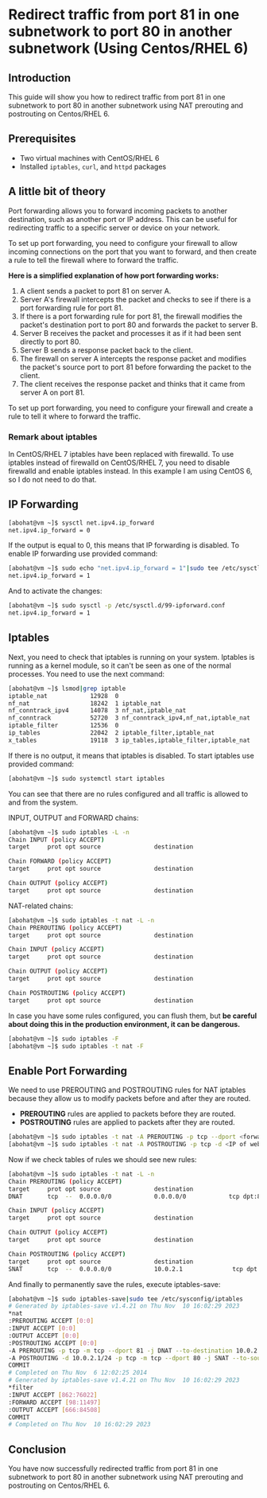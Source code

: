 # Redirect traffic from port 81 in one subnetwork to port 80 in another subnetwork (Using Centos/RHEL 6)
## Introduction
This guide will show you how to redirect traffic from port 81 in one subnetwork to port 80 in another subnetwork using NAT prerouting and postrouting on Centos/RHEL 6.

## Prerequisites 
- Two virtual machines with CentOS/RHEL 6
- Installed `iptables`, `curl`, and `httpd` packages

## A little bit of theory
Port forwarding allows you to forward incoming packets to another destination, such as another port or IP address. This can be useful for redirecting traffic to a specific server or device on your network.

To set up port forwarding, you need to configure your firewall to allow incoming connections on the port that you want to forward, and then create a rule to tell the firewall where to forward the traffic.

__Here is a simplified explanation of how port forwarding works:__

1. A client sends a packet to port 81 on server A.
2. Server A's firewall intercepts the packet and checks to see if there is a port forwarding rule for port 81.
3. If there is a port forwarding rule for port 81, the firewall modifies the packet's destination port to port 80 and forwards the packet to server B.
4. Server B receives the packet and processes it as if it had been sent directly to port 80.
5. Server B sends a response packet back to the client.
6. The firewall on server A intercepts the response packet and modifies the packet's source port to port 81 before forwarding the packet to the client.
7. The client receives the response packet and thinks that it came from server A on port 81.

To set up port forwarding, you need to configure your firewall and create a rule to tell it where to forward the traffic.

### Remark about iptables
In CentOS/RHEL 7 iptables have been replaced with firewalld. To use iptables instead of firewalld on CentOS/RHEL 7, you need to disable firewalld and enable iptables instead. In this example I am using CentOS 6, so I do not need to do that.

## IP Forwarding
```bash
[abohat@vm ~]$ sysctl net.ipv4.ip_forward
net.ipv4.ip_forward = 0
```
If the output is equal to 0, this means that IP forwarding is disabled. To enable IP forwarding use provided command:

```bash
[abohat@vm ~]$ sudo echo "net.ipv4.ip_forward = 1"|sudo tee /etc/sysctl.d/99-ipforward.conf
net.ipv4.ip_forward = 1
```

And to activate the changes:
```bash
[abohat@vm ~]$ sudo sysctl -p /etc/sysctl.d/99-ipforward.conf
net.ipv4.ip_forward = 1
```

## Iptables
Next, you need to check that iptables is running on your system. Iptables is running as a kernel module, so it can't be seen as one of the normal processes. You need to use the next command:
```bash
[abohat@vm ~]$ lsmod|grep iptable
iptable_nat            12928  0
nf_nat                 18242  1 iptable_nat
nf_conntrack_ipv4      14078  3 nf_nat,iptable_nat
nf_conntrack           52720  3 nf_conntrack_ipv4,nf_nat,iptable_nat
iptable_filter         12536  0
ip_tables              22042  2 iptable_filter,iptable_nat
x_tables               19118  3 ip_tables,iptable_filter,iptable_nat
```

If there is no output, it means that iptables is disabled.
To start iptables use provided command:
```bash
[abohat@vm ~]$ sudo systemctl start iptables
```

You can see that there are no rules configured and all traffic is allowed to and from the system.

INPUT, OUTPUT and FORWARD chains:

```bash
[abohat@vm ~]$ sudo iptables -L -n
Chain INPUT (policy ACCEPT)
target     prot opt source               destination

Chain FORWARD (policy ACCEPT)
target     prot opt source               destination

Chain OUTPUT (policy ACCEPT)
target     prot opt source               destination
```

NAT-related chains:
```bash
[abohat@vm ~]$ sudo iptables -t nat -L -n
Chain PREROUTING (policy ACCEPT)
target     prot opt source               destination

Chain INPUT (policy ACCEPT)
target     prot opt source               destination

Chain OUTPUT (policy ACCEPT)
target     prot opt source               destination

Chain POSTROUTING (policy ACCEPT)
target     prot opt source               destination
```

In case you have some rules configured, you can flush them, but __be careful about doing this in the production environment, it can be dangerous.__
```bash
[abohat@vm ~]$ sudo iptables -F
[abohat@vm ~]$ sudo iptables -t nat -F
```

## Enable Port Forwarding
We need to use PREROUTING and POSTROUTING rules for NAT iptables because they allow us to modify packets before and after they are routed. 
- __PREROUTING__ rules are applied to packets before they are routed. 
- __POSTROUTING__ rules are applied to packets after they are routed.

```bash
[abohat@vm ~]$ sudo iptables -t nat -A PREROUTING -p tcp --dport <forwarded port> -j DNAT --to-destination <IP of web server>:<port on web server>
[abohat@vm ~]$ sudo iptables -t nat -A POSTROUTING -p tcp -d <IP of web server> --dport <port on a web server> -j SNAT --to-source <forwarded IP>
```

Now if we check tables of rules we should see new rules:
```bash
[abohat@vm ~]$ sudo iptables -t nat -L -n
Chain PREROUTING (policy ACCEPT)
target     prot opt source               destination
DNAT       tcp  --  0.0.0.0/0            0.0.0.0/0            tcp dpt:81 to:10.0.2.1:80

Chain INPUT (policy ACCEPT)
target     prot opt source               destination

Chain OUTPUT (policy ACCEPT)
target     prot opt source               destination

Chain POSTROUTING (policy ACCEPT)
target     prot opt source               destination
SNAT       tcp  --  0.0.0.0/0            10.0.2.1              tcp dpt:80 to:10.0.1.1
```

And finally to permanently save the rules, execute iptables-save:
```bash
[abohat@vm ~]$ sudo iptables-save|sudo tee /etc/sysconfig/iptables
# Generated by iptables-save v1.4.21 on Thu Nov  10 16:02:29 2023
*nat
:PREROUTING ACCEPT [0:0]
:INPUT ACCEPT [0:0]
:OUTPUT ACCEPT [0:0]
:POSTROUTING ACCEPT [0:0]
-A PREROUTING -p tcp -m tcp --dport 81 -j DNAT --to-destination 10.0.2.1:80
-A POSTROUTING -d 10.0.2.1/24 -p tcp -m tcp --dport 80 -j SNAT --to-source 10.0.1.1
COMMIT
# Completed on Thu Nov  6 12:02:25 2014
# Generated by iptables-save v1.4.21 on Thu Nov  10 16:02:29 2023
*filter
:INPUT ACCEPT [862:76022]
:FORWARD ACCEPT [98:11497]
:OUTPUT ACCEPT [666:84508]
COMMIT
# Completed on Thu Nov  10 16:02:29 2023
```

## Conclusion
You have now successfully redirected traffic from port 81 in one subnetwork to port 80 in another subnetwork using NAT prerouting and postrouting on Centos/RHEL 6.



